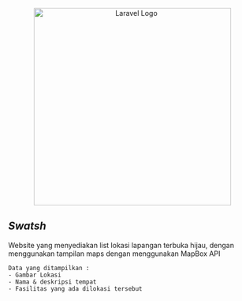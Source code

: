 <p align="center"><a href="https://laravel.com" target="_blank"><img src="https://raw.githubusercontent.com/laravel/art/master/logo-lockup/5%20SVG/2%20CMYK/1%20Full%20Color/laravel-logolockup-cmyk-red.svg" width="400" alt="Laravel Logo"></a></p> 


## <i>Swatsh</i>
Website yang menyediakan list lokasi lapangan terbuka hijau, dengan menggunakan tampilan maps dengan menggunakan MapBox API
```
Data yang ditampilkan :
- Gambar Lokasi
- Nama & deskripsi tempat
- Fasilitas yang ada dilokasi tersebut
```

